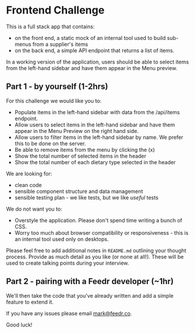 # Frontend Challenge 

This is a full stack app that contains:
- on the front end, a static mock of an internal tool used to build sub-menus from a supplier's items
- on the back end, a simple API endpoint that returns a list of items.

In a working version of the application, users should be able to select items from the left-hand sidebar and have them appear in the Menu preview.

## Part 1 - by yourself (1-2hrs)

For this challenge we would like you to:

- Populate items in the left-hand sidebar with data from the /api/items endpoint.
- Allow users to select items in the left-hand sidebar and have them appear in the Menu Preview on the right hand side.
- Allow users to filter items in the left-hand sidebar by name. We prefer this to be done on the server.
- Be able to remove items from the menu by clicking the (x)
- Show the total number of selected items in the header
- Show the total number of each dietary type selected in the header

We are looking for: 
- clean code
- sensible component structure and data management 
- sensible testing plan - we like tests, but we like *useful* tests 

We do not want you to:

- Overstyle the application. Please don't spend time writing a bunch of CSS.
- Worry too much about browser compatibility or responsiveness - this is an internal tool used only on desktops. 

Please feel free to add additional notes in `README.md` outlining your thought process. Provide as much detail as you like (or none at all!). These will be used to create talking points during your interview.


## Part 2 - pairing with a Feedr developer (~1hr)

We'll then take the code that you've already written and add a simple feature to extend it.


If you have any issues please email mark@feedr.co.

Good luck!
